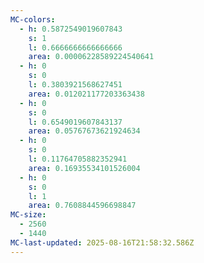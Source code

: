 ```yaml
---
MC-colors:
  - h: 0.5872549019607843
    s: 1
    l: 0.6666666666666666
    area: 0.00006228589224540641
  - h: 0
    s: 0
    l: 0.3803921568627451
    area: 0.012021177203363438
  - h: 0
    s: 0
    l: 0.6549019607843137
    area: 0.05767673621924634
  - h: 0
    s: 0
    l: 0.11764705882352941
    area: 0.16935534101526004
  - h: 0
    s: 0
    l: 1
    area: 0.7608844596698847
MC-size:
  - 2560
  - 1440
MC-last-updated: 2025-08-16T21:58:32.586Z
---
```

